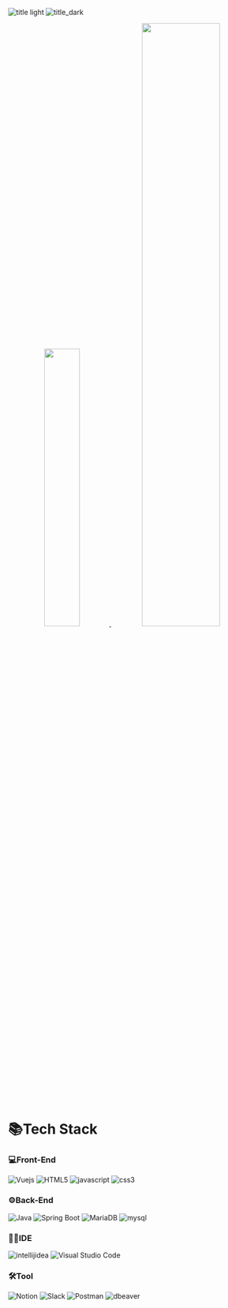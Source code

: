 ![title light](https://github.com/user-attachments/assets/a00c6863-4d63-4435-9372-3c3c9f45bf21#gh-light-mode-only)
![title_dark](https://github.com/user-attachments/assets/49e8520a-83b4-4f7f-af64-700f486c2f17#gh-dark-mode-only)


<div align="center">
    <a href="https://github.com/anuraghazra/github-readme-stats">
      <img src="https://github-readme-stats.vercel.app/api/top-langs/?username=SimJH99&layout=donut&show_icons=true&theme=shadow_blue&hide_border=true&count_private=true&exclude_repo=Face-Transfer-Application" width=38% />
  </a>    
  <a href="https://github.com/anuraghazra/github-readme-stats">
    <img src="https://github-readme-stats.vercel.app/api?username=SimJH99&show_icons=true&theme=shadow_blue&hide_border=true&count_private=true" width=56% />
  </a>
</div>


  # 📚Tech Stack

  ### 💻Front-End
  ![Vuejs](https://img.shields.io/badge/Vue.js-4FC08D.svg?&style=for-the-badge&logo=Vue.js&logoColor=white)
  ![HTML5](https://img.shields.io/badge/HTML5-E34F26.svg?&style=for-the-badge&logo=HTML5&logoColor=white)
  ![javascript](https://img.shields.io/badge/java_script-F7DF1E.svg?&style=for-the-badge&logo=javascript&logoColor=white)
  ![css3](https://img.shields.io/badge/css3-1572B6.svg?&style=for-the-badge&logo=css3&logoColor=white)

  ### ⚙Back-End
  ![Java](https://img.shields.io/badge/Java-007396.svg?&style=for-the-badge&logo=Java&logoColor=white)
  ![Spring Boot](https://img.shields.io/badge/Spring_Boot-6DB33F.svg?&style=for-the-badge&logo=SpringBoot&logoColor=white)
  ![MariaDB](https://img.shields.io/badge/Maria_DB-003545.svg?&style=for-the-badge&logo=MariaDB&logoColor=white)
  ![mysql](https://img.shields.io/badge/mysql-4479A1.svg?&style=for-the-badge&logo=mysql&logoColor=white)
 
  <p></p>

  ### 👨‍💻IDE
  ![intellijidea](https://img.shields.io/badge/intellij_idea-000000.svg?&style=for-the-badge&logo=intellijidea&logoColor=white)
  ![Visual Studio Code](https://img.shields.io/badge/Visual_Studio_Code-23a3e9.svg?&style=for-the-badge&logo=VisualStudioCode&logoColor=white)
  
  ### 🛠Tool
  ![Notion](https://img.shields.io/badge/Notion-000000.svg?&style=for-the-badge&logo=Notion&logoColor=white)
  ![Slack](https://img.shields.io/badge/Slack-4A154B.svg?&style=for-the-badge&logo=Slack&logoColor=white)
  ![Postman](https://img.shields.io/badge/post_man-FF6C37.svg?&style=for-the-badge&logo=Postman&logoColor=white)
  ![dbeaver](https://img.shields.io/badge/dbeaver-382923.svg?&style=for-the-badge&logo=dbeaver&logoColor=white)
  
  
  <p></p>
  






